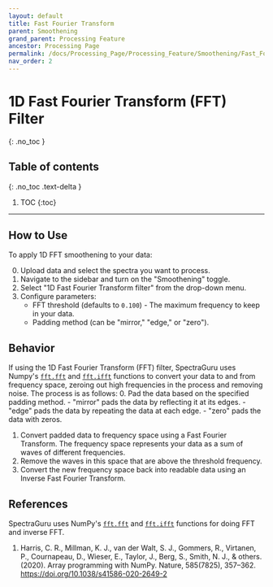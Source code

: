 ```yaml
---
layout: default
title: Fast Fourier Transform
parent: Smoothening
grand_parent: Processing Feature
ancestor: Processing Page
permalink: /docs/Processing_Page/Processing_Feature/Smoothening/Fast_Fourier_Transform/
nav_order: 2
---
```


# 1D Fast Fourier Transform (FFT) Filter
{: .no_toc }

## Table of contents
{: .no_toc .text-delta }

1. TOC
{:toc}

---

## How to Use

To apply 1D FFT smoothening to your data:

0. Upload data and select the spectra you want to process.
1. Navigate to the sidebar and turn on the "Smoothening" toggle.
2. Select "1D Fast Fourier Transform filter" from the drop-down menu.
3. Configure parameters:
    - FFT threshold (defaults to `0.100`) - The maximum frequency to keep in your data.
    - Padding method (can be "mirror," "edge," or "zero").

## Behavior

If using the 1D Fast Fourier Transform (FFT) filter, SpectraGuru uses Numpy's [`fft.fft`](https://numpy.org/doc/stable/reference/generated/numpy.fft.fft.html) and [`fft.ifft`](https://numpy.org/doc/stable/reference/generated/numpy.fft.ifft.html) functions to convert your data to and from frequency space, zeroing out high frequencies in the process and removing noise. The process is as follows:
0. Pad the data based on the specified padding method.
    - "mirror" pads the data by reflecting it at its edges.
    - "edge" pads the data by repeating the data at each edge.
    - "zero" pads the data with zeros.
1. Convert padded data to frequency space using a Fast Fourier Transform. The frequency space represents your data as a sum of waves of different frequencies.
2. Remove the waves in this space that are above the threshold frequency.
3. Convert the new frequency space back into readable data using an Inverse Fast Fourier Transform.

## References

SpectraGuru uses NumPy's [`fft.fft`](https://numpy.org/doc/stable/reference/generated/numpy.fft.fft.html) and [`fft.ifft`](https://numpy.org/doc/stable/reference/generated/numpy.fft.ifft.html) functions for doing FFT and inverse FFT.

1. Harris, C. R., Millman, K. J., van der Walt, S. J., Gommers, R., Virtanen, P., Cournapeau, D., Wieser, E., Taylor, J., Berg, S., Smith, N. J., & others. (2020). Array programming with NumPy. Nature, 585(7825), 357–362. https://doi.org/10.1038/s41586-020-2649-2
